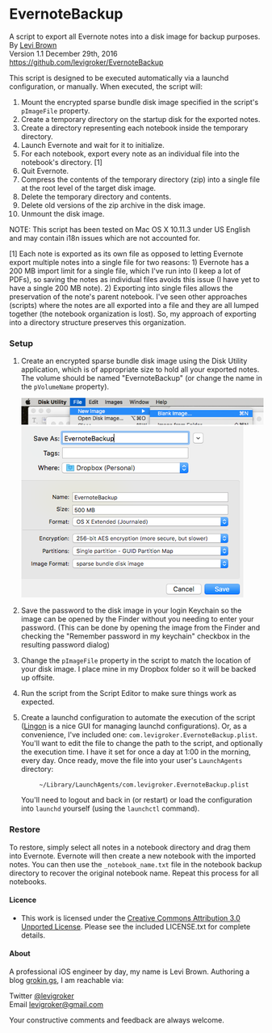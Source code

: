 EvernoteBackup
===

A script to export all Evernote notes into a disk image for backup purposes.  
By [Levi Brown](mailto:levigroker@gmail.com)  
Version 1.1 December 29th, 2016  
https://github.com/levigroker/EvernoteBackup  

This script is designed to be executed automatically via a launchd
configuration, or manually. When executed, the script will:

1. Mount the encrypted sparse bundle disk image specified in the script's
	`pImageFile` property.
2. Create a temporary directory on the startup disk for the exported notes.
3. Create a directory representing each notebook inside the temporary directory.
4. Launch Evernote and wait for it to initialize.
5. For each notebook, export every note as an individual file into the
	notebook's directory. [1]
6. Quit Evernote.
7. Compress the contents of the temporary directory (zip) into a single file
	at the root level of the target disk image.
8. Delete the temporary directory and contents.
9. Delete old versions of the zip archive in the disk image.
10. Unmount the disk image.  

NOTE: This script has been tested on Mac OS X 10.11.3 under US English and
	may contain i18n issues which are not accounted for.

[1] Each note is exported as its own file as opposed to letting Evernote
	export multiple notes into a single file for two reasons: 1) Evernote has
	a 200 MB import limit for a single file, which I've run into (I keep a
	lot of PDFs), so saving the notes as individual files avoids this issue
	(I have yet to have a single 200 MB note). 2) Exporting into single files
	allows the preservation of the note's parent notebook. I've seen other
	approaches (scripts) where the notes are all exported into a file and
	they are all lumped together (the notebook organization is lost). So, my
	approach of exporting into a directory structure preserves this
	organization.

### Setup

1. Create an encrypted sparse bundle disk image using the Disk Utility
	application, which is of appropriate size to hold all your exported
	notes. The volume should be named "EvernoteBackup" (or change the name in
	the `pVolumeName` property).

	![Create New Image](ReadmeAssets/DUNewImage.png)
	![Image Settings](ReadmeAssets/DUImageSettings.png)
	
2. Save the password to the disk image in your login Keychain so the image
	can be opened by the Finder without you needing to enter your password.
	(This can be done by opening the image from the Finder and checking the
	"Remember password in my keychain" checkbox in the resulting password
	dialog)

3. Change the `pImageFile` property in the script to match the location of
	your disk image. I place mine in my Dropbox folder so it will be backed
	up offsite.

4. Run the script from the Script Editor to make sure things work as expected.

5. Create a launchd configuration to automate the execution of the script
	([Lingon](https://www.peterborgapps.com/lingon/) is a nice GUI for
	managing launchd configurations). Or, as a convenience, I've included
	one: `com.levigroker.EvernoteBackup.plist`. You'll want to edit the file
	to change the path to the script, and optionally the execution time. I
	have it set for once a day at 1:00 in the morning, every day. Once ready,
	move the file into your user's `LaunchAgents` directory:

            ~/Library/LaunchAgents/com.levigroker.EvernoteBackup.plist
    
	You'll need to logout and back in (or restart) or load the configuration
	into `launchd` yourself (using the `launchctl` command).

### Restore

To restore, simply select all notes in a notebook directory and drag them into
Evernote. Evernote will then create a new notebook with the imported notes. You
can then use the `_notebook_name.txt` file in the notebook backup directory to
recover the original notebook name. Repeat this process for all notebooks.

#### Licence

* This work is licensed under the [Creative Commons Attribution 3.0 Unported License](http://creativecommons.org/licenses/by/3.0/).
  Please see the included LICENSE.txt for complete details.

#### About

A professional iOS engineer by day, my name is Levi Brown. Authoring a blog
[grokin.gs](http://grokin.gs), I am reachable via:

Twitter [@levigroker](https://twitter.com/levigroker)  
Email [levigroker@gmail.com](mailto:levigroker@gmail.com)  

Your constructive comments and feedback are always welcome.
